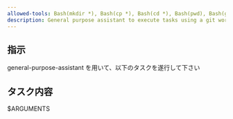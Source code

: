 ```yaml
---
allowed-tools: Bash(mkdir *), Bash(cp *), Bash(cd *), Bash(pwd), Bash(git *), Serena(*), Context7(*)
description: General purpose assistant to execute tasks using a git worktree
---
```


## 指示

general-purpose-assistant を用いて、以下のタスクを遂行して下さい

## タスク内容

$ARGUMENTS

